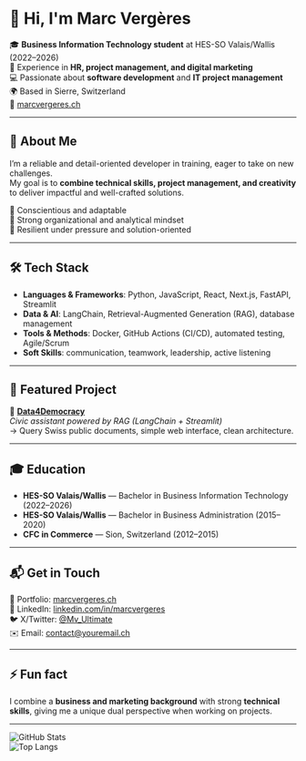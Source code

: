 # 👋 Hi, I'm Marc Vergères  

🎓 **Business Information Technology student** at HES-SO Valais/Wallis (2022–2026)  
💼 Experience in **HR, project management, and digital marketing**  
💻 Passionate about **software development** and **IT project management**  
🌍 Based in Sierre, Switzerland  
📌 [marcvergeres.ch](https://www.marcvergeres.ch)  

---

## 🚀 About Me

I’m a reliable and detail-oriented developer in training, eager to take on new challenges.  
My goal is to **combine technical skills, project management, and creativity** to deliver impactful and well-crafted solutions.  

🔹 Conscientious and adaptable  
🔹 Strong organizational and analytical mindset  
🔹 Resilient under pressure and solution-oriented  

---

## 🛠️ Tech Stack

- **Languages & Frameworks**: Python, JavaScript, React, Next.js, FastAPI, Streamlit  
- **Data & AI**: LangChain, Retrieval-Augmented Generation (RAG), database management  
- **Tools & Methods**: Docker, GitHub Actions (CI/CD), automated testing, Agile/Scrum  
- **Soft Skills**: communication, teamwork, leadership, active listening  

---

## 📌 Featured Project

🔹 **[Data4Democracy](https://github.com/MvUltimate/data4Democracy)**  
*Civic assistant powered by RAG (LangChain + Streamlit)*  
→ Query Swiss public documents, simple web interface, clean architecture.  

---

## 🎓 Education

- **HES-SO Valais/Wallis** — Bachelor in Business Information Technology (2022–2026)  
- **HES-SO Valais/Wallis** — Bachelor in Business Administration (2015–2020)  
- **CFC in Commerce** — Sion, Switzerland (2012–2015)  

---

## 📬 Get in Touch

📌 Portfolio: [marcvergeres.ch](https://www.marcvergeres.ch)  
💼 LinkedIn: [linkedin.com/in/marcvergeres](https://www.linkedin.com/in/marcvergeres)  
🐦 X/Twitter: [@Mv_Ultimate](https://twitter.com/Mv_Ultimate)  
✉️ Email: contact@youremail.ch  

---

## ⚡ Fun fact

I combine a **business and marketing background** with strong **technical skills**, giving me a unique dual perspective when working on projects.  

---

![GitHub Stats](https://github-readme-stats.vercel.app/api?username=MvUltimate&show_icons=true&theme=default)  
![Top Langs](https://github-readme-stats.vercel.app/api/top-langs/?username=MvUltimate&layout=compact)  
